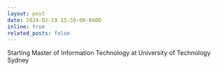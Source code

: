 ```yaml
---
layout: post
date: 2024-02-19 15:59:00-0400
inline: true
related_posts: false
---
```


Starting Master of Information Technology at University of Technology Sydney
